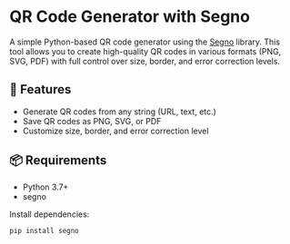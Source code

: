 # QR Code Generator with Segno

A simple Python-based QR code generator using the [Segno](https://pypi.org/project/segno/) library. This tool allows you to create high-quality QR codes in various formats (PNG, SVG, PDF) with full control over size, border, and error correction levels.

## 🚀 Features

- Generate QR codes from any string (URL, text, etc.)
- Save QR codes as PNG, SVG, or PDF
- Customize size, border, and error correction level


## 📦 Requirements

- Python 3.7+
- segno

Install dependencies:

```bash
pip install segno

